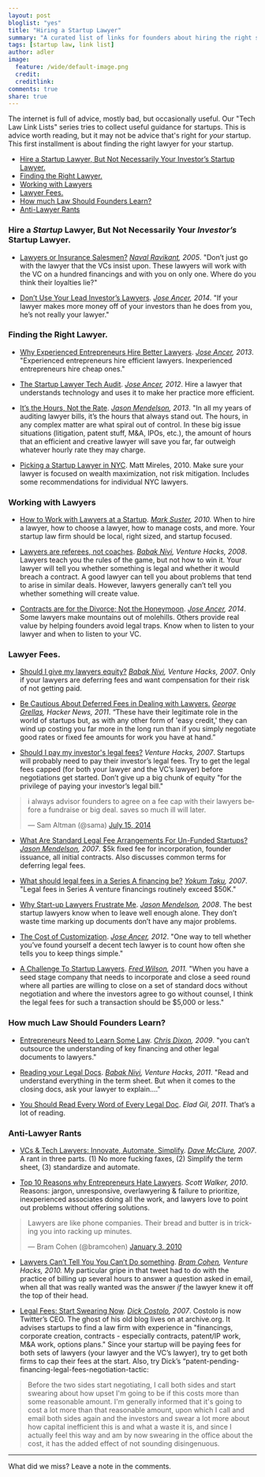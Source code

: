 ```yaml
---
layout: post
bloglist: "yes"
title: "Hiring a Startup Lawyer"
summary: "A curated list of links for founders about hiring the right startup lawyer."
tags: [startup law, link list]
author: adler
image:
  feature: /wide/default-image.png
  credit:
  creditlink:
comments: true
share: true
---
```


The internet is full of advice, mostly bad, but occasionally useful. Our "Tech Law Link Lists" series tries to collect useful guidance for startups. This is advice worth reading, but it may not be advice that's right for *your* startup. This first installment is about finding the right lawyer for your startup. 

<div class="toc">
<ul>
<li><a href="#hire-a-startup-lawyer-but-not-necessarily-your-investors-startup-lawyer">Hire a Startup Lawyer, But Not Necessarily Your Investor’s Startup Lawyer.</a></li>
<li><a href="#finding-the-right-lawyer">Finding the Right Lawyer.</a></li>
<li><a href="#working-with-lawyers">Working with Lawyers</a></li>
<li><a href="#lawyer-fees">Lawyer Fees.</a></li>
<li><a href="#how-much-law-should-founders-learn">How much Law Should Founders Learn?</a></li>
<li><a href="#anti-lawyer-rants">Anti-Lawyer Rants</a></li>
</ul>
</div>


### Hire a *Startup* Lawyer, But Not Necessarily Your *Investor’s* Startup Lawyer.

* [Lawyers or Insurance Salesmen?](http://startupboy.com/2005/11/30/lawyers-or-insurance-salesmen/) *[Naval Ravikant](https://twitter.com/naval), 2005*. "Don’t just go with the lawyer that the VCs insist upon. These lawyers will work with the VC on a hundred financings and with you on only one. Where do you think their loyalties lie?"

* [Don’t Use Your Lead Investor’s Lawyers](http://siliconhillslawyer.com/2014/01/05/lead-investor-startup-lawyer-dont/). *[Jose Ancer](https://twitter.com/ancerj), 2014*. "If your lawyer makes more money off of your investors than he does from you, he’s not really your lawyer."

### Finding the Right Lawyer.

* [Why Experienced Entrepreneurs Hire Better Lawyers](http://siliconhillslawyer.com/2012/11/22/why-experienced-entrepreneurs-hire-better-lawyers/). *[Jose Ancer](https://twitter.com/ancerj), 2013*. "Experienced entrepreneurs hire efficient lawyers. Inexperienced entrepreneurs hire cheap ones."

* [The Startup Lawyer Tech Audit](http://siliconhillslawyer.com/2012/05/16/the-startup-lawyer-tech-audit/). *[Jose Ancer](https://twitter.com/ancerj), 2012*. Hire a lawyer that understands technology and uses it to make her practice more efficient. 

* [It’s the Hours, Not the Rate](http://www.jasonmendelson.com/wp/archives/2013/01/its-the-hours-not-the-rate-why-most-people-focus-on-the-wrong-thing-when-choosing-a-lawyer.php). *[Jason Mendelson](https://twitter.com/jasonmendelson), 2013*. "In all my years of auditing lawyer bills, it’s the hours that always stand out.  The hours, in any complex matter are what spiral out of control.  In these big issue situations (litigation, patent stuff, M&A, IPOs, etc.), the amount of hours that an efficient and creative lawyer will save you far, far outweigh whatever hourly rate they may charge. 

* [Picking a Startup Lawyer in NYC](http://mattmireles.com/picking-a-startup-lawyer-in-nyc/). Matt Mireles, 2010. Make sure your lawyer is focused on wealth maximization, not risk mitigation. Includes some recommendations for individual NYC lawyers.  

### Working with Lawyers

* [How to Work with Lawyers at a Startup](http://www.bothsidesofthetable.com/2010/01/21/how-to-work-with-lawyers-at-a-startup/). *[Mark Suster](https://twitter.com/msuster), 2010.*  When to hire a lawyer, how to choose a lawyer, how to manage costs, and more. Your startup law firm should be local, right sized, and startup focused.

* [Lawyers are referees, not coaches](http://venturehacks.com/articles/referees). *[Babak Nivi](https://twitter.com/nivi), Venture Hacks, 2008*. Lawyers teach you the rules of the game, but not how to win it. Your lawyer will tell you whether something is legal and whether it would breach a contract. A good lawyer can tell you about problems that tend to arise in similar deals. However, lawyers generally can’t tell you whether something will create value. 

* [Contracts are for the Divorce; Not the Honeymoon](http://siliconhillslawyer.com/2014/07/16/startup-contracts-divorce-marriage/). *[Jose Ancer](https://twitter.com/ancerj), 2014*. Some lawyers make mountains out of molehills. Others provide real value by helping founders avoid legal traps. Know when to listen to your lawyer and when to listen to your VC. 

### Lawyer Fees. 

* [Should I give my lawyers equity?](http://venturehacks.com/articles/lawyer-equity) *[Babak Nivi](https://twitter.com/nivi), Venture Hacks, 2007*. Only if your lawyers are deferring fees and want compensation for their risk of not getting paid.  

* [Be Cautious About Deferred Fees in Dealing with Lawyers.](https://news.ycombinator.com/item?id=2350967) *[George Grellas](https://twitter.com/grellas), Hacker News, 2011*. “These have their legitimate role in the world of startups but, as with any other form of 'easy credit,' they can wind up costing you far more in the long run than if you simply negotiate good rates or fixed fee amounts for work you have at hand.”

* [Should I pay my investor's legal fees?](http://venturehacks.com/articles/investors-legal-fee) *Venture Hacks, 2007*. Startups will probably need to pay their investor’s legal fees. Try to get the legal fees capped (for both your lawyer and the VC’s lawyer) before negotiations get started. Don’t give up a big chunk of equity "for the privilege of paying your investor’s legal bill." 

<blockquote class="twitter-tweet" lang="en"><p>i always advisor founders to agree on a fee cap with their lawyers before a fundraise or big deal. saves so much ill will later.</p>&mdash; Sam Altman (@sama) <a href="https://twitter.com/sama/status/489139344532189184">July 15, 2014</a></blockquote>
<script async src="//platform.twitter.com/widgets.js" charset="utf-8"></script>

* [What Are Standard Legal Fee Arrangements For Un-Funded Startups?](http://www.askthevc.com/wp/archives/2007/06/what-are-standard-legal-fee-arrangments-for-un-funded-startups.html) *[Jason Mendelson](https://twitter.com/jasonmendelson), 2007*. $5k fixed fee for incorporation, founder issuance, all initial contracts. Also discusses common terms for deferring legal fees. 

* [What should legal fees in a Series A financing be?](http://www.startupcompanylawyer.com/2007/12/08/what-should-legal-fees-in-a-series-a-financing-be/) *[Yokum Taku](https://twitter.com/Yokum), 2007*. "Legal fees in Series A venture financings routinely exceed $50K." 

* [Why Start-up Lawyers Frustrate Me](http://www.jasonmendelson.com/wp/archives/2008/06/why-start-up-lawyers-frustrate-me.php). *[Jason Mendelson](https://twitter.com/jasonmendelson), 2008*. The best startup lawyers know when to leave well enough alone. They don’t waste time marking up documents don’t have any major problems. 

* [The Cost of Customization](http://siliconhillslawyer.com/2012/07/17/the-cost-of-complexity/). *[Jose Ancer](https://twitter.com/ancerj), 2012*. "One way to tell whether you’ve found yourself a decent tech lawyer is to count how often she tells you to keep things simple."

* [A Challenge To Startup Lawyers](http://avc.com/2011/03/a-challenge-to-startup-lawyers/). *[Fred Wilson](https://twitter.com/fredwilson), 2011.* "When you have a seed stage company that needs to incorporate and close a seed round where all parties are willing to close on a set of standard docs without negotiation and where the investors agree to go without counsel, I think the legal fees for such a transaction should be $5,000 or less." 

### How much Law Should Founders Learn? 

* [Entrepreneurs Need to Learn Some Law](http://cdixon.org/2009/09/13/entrepreneurs-need-to-learn-some-law/). *[Chris Dixon](https://twitter.com/cdixon), 2009*. "you can’t outsource the understanding of key financing and other legal documents to lawyers."

* [Reading your Legal Docs](http://venturehacks.com/articles/legal-docs). *[Babak Nivi](https://twitter.com/nivi), Venture Hacks, 2011*. "Read and understand everything in the term sheet. But when it comes to the closing docs, ask your lawyer to explain...."

* [You Should Read Every Word of Every Legal Doc](http://blog.eladgil.com/2011/06/you-should-read-every-word-of-every.html). *Elad Gil, 2011*. That’s a lot of reading. 

### Anti-Lawyer Rants

* [VCs & Tech Lawyers: Innovate, Automate, Simplify](http://500hats.typepad.com/500blogs/2007/09/vcs-tech-lawyer.html). *[Dave McClure](https://twitter.com/davemcclure), 2007*. A rant in three parts. (1) No more fucking faxes, (2) Simplify the term sheet,  (3) standardize and automate. 

* [Top 10 Reasons why Entrepreneurs Hate Lawyers](http://venturehacks.com/articles/hate-lawyers). *Scott Walker, 2010*. Reasons: jargon, unresponsive, overlawyering & failure to prioritize, inexperienced associates doing all the work, and lawyers love to point out problems without offering solutions.  


<blockquote class="twitter-tweet" lang="en"><p>Lawyers are like phone companies. Their bread and butter is in tricking you into racking up minutes.</p>&mdash; Bram Cohen (@bramcohen) <a href="https://twitter.com/bramcohen/status/7336163022">January 3, 2010</a></blockquote>
<script async src="//platform.twitter.com/widgets.js" charset="utf-8"></script>

* [Lawyers Can’t Tell You You Can’t Do something](http://venturehacks.com/articles/bram-cohen-lawyers). *[Bram Cohen](https://twitter.com/bramcohen), Venture Hacks, 2010.* My particular gripe in that tweet had to do with the practice of billing up several hours to answer a question asked in email, when all that was really wanted was the answer *if* the lawyer knew it off the top of their head. 

* [Legal Fees: Start Swearing Now](https://web.archive.org/web/20130728083853/http://www.burningdoor.com/askthewizard/2007/04/legal_fees_start_swearing_now.html). *[Dick Costolo](https://twitter.com/dickc), 2007*. Costolo is now Twitter’s CEO. The ghost of his old blog lives on at archive.org. It advises startups to find a law firm with experience in "financings, corporate creation, contracts - especially contracts, patent/IP work, M&A work, options plans." Since your startup will be paying fees for both sets of lawyers (your lawyer and the VC’s lawyer), try to get both firms to cap their fees at the start. Also, try Dick’s “patent-pending-financing-legal-fees-negotiation-tactic: 

> Before the two sides start negotiating, I call both sides and start swearing about how upset I'm going to be if this costs more than some reasonable amount. I'm generally informed that it's going to cost a lot more than that reasonable amount, upon which I call and email both sides again and the investors and swear a lot more about how capital inefficient this is and what a waste it is, and since I actually feel this way and am by now swearing in the office about the cost, it has the added effect of not sounding disingenuous.

- - - 

What did we miss? Leave a note in the comments.  
